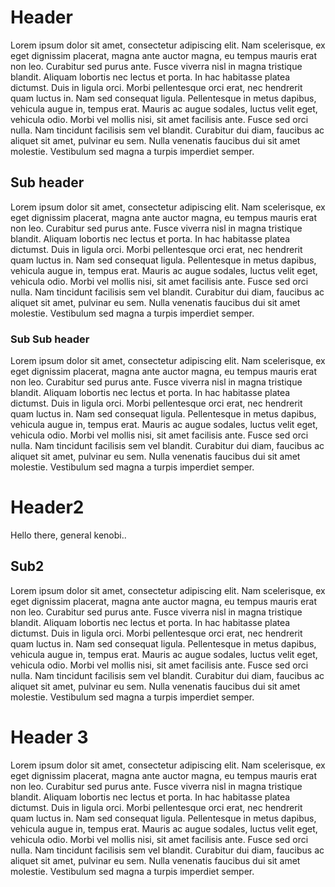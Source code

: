 # Header
Lorem ipsum dolor sit amet, consectetur adipiscing elit. Nam scelerisque, ex eget dignissim placerat, magna ante auctor magna, eu tempus mauris erat non leo. Curabitur sed purus ante. Fusce viverra nisl in magna tristique blandit. Aliquam lobortis nec lectus et porta. In hac habitasse platea dictumst. Duis in ligula orci. Morbi pellentesque orci erat, nec hendrerit quam luctus in. Nam sed consequat ligula. Pellentesque in metus dapibus, vehicula augue in, tempus erat. Mauris ac augue sodales, luctus velit eget, vehicula odio. Morbi vel mollis nisi, sit amet facilisis ante. Fusce sed orci nulla. Nam tincidunt facilisis sem vel blandit. Curabitur dui diam, faucibus ac aliquet sit amet, pulvinar eu sem. Nulla venenatis faucibus dui sit amet molestie. Vestibulum sed magna a turpis imperdiet semper.

## Sub header
Lorem ipsum dolor sit amet, consectetur adipiscing elit. Nam scelerisque, ex eget dignissim placerat, magna ante auctor magna, eu tempus mauris erat non leo. Curabitur sed purus ante. Fusce viverra nisl in magna tristique blandit. Aliquam lobortis nec lectus et porta. In hac habitasse platea dictumst. Duis in ligula orci. Morbi pellentesque orci erat, nec hendrerit quam luctus in. Nam sed consequat ligula. Pellentesque in metus dapibus, vehicula augue in, tempus erat. Mauris ac augue sodales, luctus velit eget, vehicula odio. Morbi vel mollis nisi, sit amet facilisis ante. Fusce sed orci nulla. Nam tincidunt facilisis sem vel blandit. Curabitur dui diam, faucibus ac aliquet sit amet, pulvinar eu sem. Nulla venenatis faucibus dui sit amet molestie. Vestibulum sed magna a turpis imperdiet semper.

### Sub Sub header
Lorem ipsum dolor sit amet, consectetur adipiscing elit. Nam scelerisque, ex eget dignissim placerat, magna ante auctor magna, eu tempus mauris erat non leo. Curabitur sed purus ante. Fusce viverra nisl in magna tristique blandit. Aliquam lobortis nec lectus et porta. In hac habitasse platea dictumst. Duis in ligula orci. Morbi pellentesque orci erat, nec hendrerit quam luctus in. Nam sed consequat ligula. Pellentesque in metus dapibus, vehicula augue in, tempus erat. Mauris ac augue sodales, luctus velit eget, vehicula odio. Morbi vel mollis nisi, sit amet facilisis ante. Fusce sed orci nulla. Nam tincidunt facilisis sem vel blandit. Curabitur dui diam, faucibus ac aliquet sit amet, pulvinar eu sem. Nulla venenatis faucibus dui sit amet molestie. Vestibulum sed magna a turpis imperdiet semper.

# Header2
Hello there, general kenobi..

## Sub2
Lorem ipsum dolor sit amet, consectetur adipiscing elit. Nam scelerisque, ex eget dignissim placerat, magna ante auctor magna, eu tempus mauris erat non leo. Curabitur sed purus ante. Fusce viverra nisl in magna tristique blandit. Aliquam lobortis nec lectus et porta. In hac habitasse platea dictumst. Duis in ligula orci. Morbi pellentesque orci erat, nec hendrerit quam luctus in. Nam sed consequat ligula. Pellentesque in metus dapibus, vehicula augue in, tempus erat. Mauris ac augue sodales, luctus velit eget, vehicula odio. Morbi vel mollis nisi, sit amet facilisis ante. Fusce sed orci nulla. Nam tincidunt facilisis sem vel blandit. Curabitur dui diam, faucibus ac aliquet sit amet, pulvinar eu sem. Nulla venenatis faucibus dui sit amet molestie. Vestibulum sed magna a turpis imperdiet semper.

# Header 3
Lorem ipsum dolor sit amet, consectetur adipiscing elit. Nam scelerisque, ex eget dignissim placerat, magna ante auctor magna, eu tempus mauris erat non leo. Curabitur sed purus ante. Fusce viverra nisl in magna tristique blandit. Aliquam lobortis nec lectus et porta. In hac habitasse platea dictumst. Duis in ligula orci. Morbi pellentesque orci erat, nec hendrerit quam luctus in. Nam sed consequat ligula. Pellentesque in metus dapibus, vehicula augue in, tempus erat. Mauris ac augue sodales, luctus velit eget, vehicula odio. Morbi vel mollis nisi, sit amet facilisis ante. Fusce sed orci nulla. Nam tincidunt facilisis sem vel blandit. Curabitur dui diam, faucibus ac aliquet sit amet, pulvinar eu sem. Nulla venenatis faucibus dui sit amet molestie. Vestibulum sed magna a turpis imperdiet semper.
